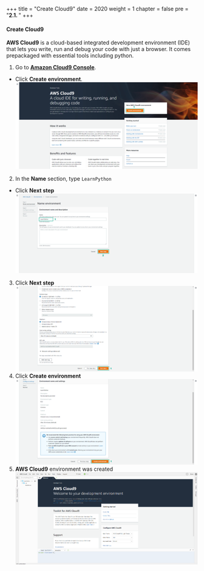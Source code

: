 +++
title = "Create Cloud9"
date = 2020
weight = 1
chapter = false
pre = "<b>2.1. </b>"
+++
#### Create Cloud9

**AWS Cloud9** is a cloud-based integrated development environment (IDE) that lets you write, run and debug your code with just a browser. It comes prepackaged with essential tools including python.

1. Go to [**Amazon Cloud9 Console**](https://console.aws.amazon.com/cloud9/home).
* Click **Create environment**. 
![Create Cloud9](/images/2-prepare/2.1-create-cloud9/create-cloud9-001.png?featherlight=false&width=90pc)
2. In the **Name** section, type ```LearnPython```
* Click **Next step**
![Create Cloud9](/images/2-prepare/2.1-create-cloud9/create-cloud9-002.png?featherlight=false&width=90pc)
3. Click **Next step**
![Create Cloud9](/images/2-prepare/2.1-create-cloud9/create-cloud9-003.png?featherlight=false&width=90pc)
4. Click **Create environment**
![Create Cloud9](/images/2-prepare/2.1-create-cloud9/create-cloud9-004.png?featherlight=false&width=90pc)
5. **AWS Cloud9** environment was created
![Create Cloud9](/images/2-prepare/2.1-create-cloud9/create-cloud9-005.png?featherlight=false&width=90pc)
